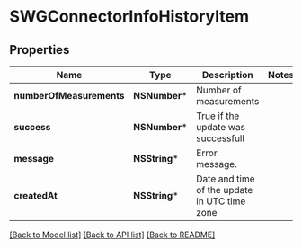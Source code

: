 # SWGConnectorInfoHistoryItem

## Properties
Name | Type | Description | Notes
------------ | ------------- | ------------- | -------------
**numberOfMeasurements** | **NSNumber*** | Number of measurements | 
**success** | **NSNumber*** | True if the update was successfull | 
**message** | **NSString*** | Error message. | 
**createdAt** | **NSString*** | Date and time of the update in UTC time zone | 

[[Back to Model list]](../README.md#documentation-for-models) [[Back to API list]](../README.md#documentation-for-api-endpoints) [[Back to README]](../README.md)


